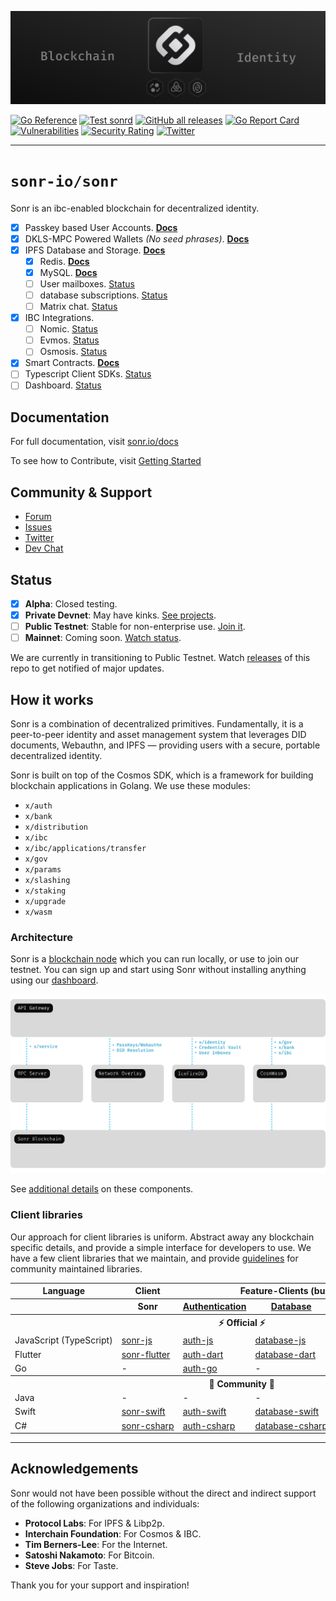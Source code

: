 <div style="text-align: center;">

[![Sonr Logo Banner](.github/images/core-cover.png)](https://sonr.io)

</div>
<div style="text-align: left;">

[![Go Reference](https://pkg.go.dev/badge/github.com/sonr-io/sonr.svg)](https://pkg.go.dev/github.com/sonr-io/sonr)
[![Test sonrd](https://github.com/sonr-io/sonr/actions/workflows/tests.yml/badge.svg)](https://github.com/sonr-io/sonr/actions/workflows/tests.yml)
[![GitHub all releases](https://img.shields.io/github/downloads/sonr-io/sonr/total)](https://github.com/sonr-io/sonr/releases/latest)
[![Go Report Card](https://goreportcard.com/badge/github.com/sonr-io/sonr)](https://goreportcard.com/report/github.com/sonr-io/sonr)
[![Vulnerabilities](https://sonarcloud.io/api/project_badges/measure?project=sonr-io_sonr&metric=vulnerabilities)](https://sonarcloud.io/summary/new_code?id=sonr-io_sonr)
[![Security Rating](https://sonarcloud.io/api/project_badges/measure?project=sonr-io_sonr&metric=security_rating)](https://sonarcloud.io/summary/new_code?id=sonr-io_sonr)
[![Twitter](https://img.shields.io/twitter/follow/sonr_io?style=social)](https://sonr.io/twitter)

</div>

---

# `sonr-io/sonr`

Sonr is an ibc-enabled blockchain for decentralized identity.

- [x] Passkey based User Accounts. [__Docs__](https://sonr.io/docs/guides/database)
- [x] DKLS-MPC Powered Wallets _(No seed phrases)_. [__Docs__](https://sonr.io/docs/guides/auth)
- [x] IPFS Database and Storage. [__Docs__](https://sonr.io/docs/guides/storage)
  - [x] Redis. [__Docs__](https://sonr.io/docs/guides/api#rest-api-overview)
  - [x] MySQL. [__Docs__](https://sonr.io/docs/guides/api#graphql-api-overview)
  - [ ] User mailboxes. [Status](https://github.com/sonr-io/sonr/issues/781)
  - [ ] database subscriptions. [Status](https://github.com/sonr-io/sonr/issues/782)
  - [ ] Matrix chat. [Status](https://github.com/sonr-io/sonr/issues/783)
- [x] IBC Integrations.
  - [ ] Nomic. [Status](https://github.com/sonr-io/sonr/issues/784)
  - [ ] Evmos. [Status](https://github.com/sonr-io/sonr/issues/785)
  - [ ] Osmosis. [Status](https://github.com/sonr-io/sonr/issues/786)
- [x] Smart Contracts. [__Docs__](https://sonr.io/docs/guides/storage)
- [ ] Typescript Client SDKs. [Status](https://github.com/sonr-io/front/milestone/2)
- [ ] Dashboard. [Status](https://github.com/sonr-io/front/milestone/1)

## Documentation

For full documentation, visit [sonr.io/docs](https://sonr.io/docs)

To see how to Contribute, visit [Getting Started](./docs/contribution/DEVELOPERS.md)

## Community & Support

- [Forum](https://github.com/sonr-io/sonr/discussions)
- [Issues](https://github.com/sonr-io/sonr/issues)
- [Twitter](https://sonr.io/twitter)
- [Dev Chat](https://sonr.io/discord)

## Status

- [X] __Alpha__: Closed testing.
- [X] __Private Devnet__: May have kinks. [See projects](https://sonr.io/dashboard).
- [ ] __Public Testnet__: Stable for non-enterprise use. [Join it](https://sonr.io/dashboard).
- [ ] __Mainnet__: Coming soon. [Watch status](https://sonr.io/docs/guides/getting-started/features#feature-status).

We are currently in transitioning to Public Testnet. Watch [releases](https://github.com/sonr-io/sonr/releases) of this repo to get notified of major updates.

## How it works

Sonr is a combination of decentralized primitives. Fundamentally, it is a peer-to-peer identity and asset management system that leverages DID documents, Webauthn, and IPFS — providing users with a secure, portable decentralized identity.

Sonr is built on top of the Cosmos SDK, which is a framework for building blockchain applications in Golang. We use these modules:

- `x/auth`
- `x/bank`
- `x/distribution`
- `x/ibc`
- `x/ibc/applications/transfer`
- `x/gov`
- `x/params`
- `x/slashing`
- `x/staking`
- `x/upgrade`
- `x/wasm`

### Architecture

Sonr is a [blockchain node](https://sonr.io/dashboard) which you can run locally, or use to join our testnet. You can sign up and start using Sonr without installing anything using our [dashboard](https://sonr.io/dashboard).

![Architecture](.github/images/architecture.svg)

See [additional details](https://sonr.io/docs) on these components.

### Client libraries

Our approach for client libraries is uniform. Abstract away any blockchain specific details, and provide a simple interface for developers to use. We have a few client libraries that we maintain, and provide [guidelines](./docs/contribution/CLIENT_GUIDELINES.md) for community maintained libraries.

<table style="table-layout:fixed; white-space: nowrap;">
  <tr>
    <th>Language</th>
    <th>Client</th>
    <th colspan="5">Feature-Clients (bundled in Sonr client)</th>
  </tr>
  <!-- notranslate -->
  <tr>
    <th></th>
    <th>Sonr</th>
    <th><a href="https://github.com/sonr-io/auth-js" target="_blank" rel="noopener noreferrer">Authentication</a></th>
    <th><a href="https://github.com/sonr-io/database-js" target="_blank" rel="noopener noreferrer">Database</a></th>
    <th><a href="https://github.com/sonr-io/storage-js" target="_blank" rel="noopener noreferrer">Storage</a></th>
    <th>wallet</th>
  </tr>
  <!-- TEMPLATE FOR NEW ROW -->
  <!-- START ROW
  <tr>
    <td>lang</td>
    <td><a href="https://github.com/sonr-community/sonr-lang" target="_blank" rel="noopener noreferrer">sonr-lang</a></td>
    <td><a href="https://github.com/sonr-community/auth-lang" target="_blank" rel="noopener noreferrer">auth-lang</a></td>
    <td><a href="https://github.com/sonr-community/database-lang" target="_blank" rel="noopener noreferrer">database-lang</a></td>
    <td><a href="https://github.com/sonr-community/storage-lang" target="_blank" rel="noopener noreferrer">storage-lang</a></td>
  </tr>
  END ROW -->
  <!-- /notranslate -->
  <th colspan="7">⚡️ Official ⚡️</th>
  <!-- notranslate -->
  <tr>
    <td>JavaScript (TypeScript)</td>
    <td><a href="https://github.com/sonr-io/core-js" target="_blank" rel="noopener noreferrer">sonr-js</a></td>
    <td><a href="https://github.com/sonr-io/auth-js" target="_blank" rel="noopener noreferrer">auth-js</a></td>
    <td><a href="https://github.com/sonr-io/database-js" target="_blank" rel="noopener noreferrer">database-js</a></td>
    <td><a href="https://github.com/sonr-io/storage-js" target="_blank" rel="noopener noreferrer">storage-js</a></td>
    <td><a href="https://github.com/sonr-io/wallet-js" target="_blank" rel="noopener noreferrer">wallet-js</a></td>
  </tr>
    <tr>
    <td>Flutter</td>
    <td><a href="https://github.com/sonr-io/core-flutter" target="_blank" rel="noopener noreferrer">sonr-flutter</a></td>
    <td><a href="https://github.com/sonr-io/auth-dart" target="_blank" rel="noopener noreferrer">auth-dart</a></td>
    <td><a href="https://github.com/sonr-io/database-dart" target="_blank" rel="noopener noreferrer">database-dart</a></td>
    <td><a href="https://github.com/sonr-io/storage-dart" target="_blank" rel="noopener noreferrer">storage-dart</a></td>
    <td><a href="https://github.com/sonr-io/wallet-dart" target="_blank" rel="noopener noreferrer">wallet-dart</a></td>
  </tr>
    <tr>
    <td>Go</td>
    <td>-</td>
    <td><a href="https://github.com/sonr-community/auth-go" target="_blank" rel="noopener noreferrer">auth-go</a></td>
    <td>-</td>
    <td><a href="https://github.com/sonr-community/storage-go" target="_blank" rel="noopener noreferrer">storage-go</a></td>
    <td><a href="https://github.com/sonr-community/wallet-go" target="_blank" rel="noopener noreferrer">wallet-go</a></td>
  </tr>
  <!-- /notranslate -->
  <th colspan="7">💚 Community 💚</th>
  <!-- notranslate -->
  <tr>
    <td>Java</td>
    <td>-</td>
    <td>-</td>
    <td>-</td>
    <td><a href="https://github.com/sonr-community/storage-java" target="_blank" rel="noopener noreferrer">storage-java</a></td>
    <td>-</td>
  </tr>
  <tr>
    <td>Swift</td>
    <td><a href="https://github.com/sonr-community/sonr-swift" target="_blank" rel="noopener noreferrer">sonr-swift</a></td>
    <td><a href="https://github.com/sonr-community/auth-swift" target="_blank" rel="noopener noreferrer">auth-swift</a></td>
    <td><a href="https://github.com/sonr-community/database-swift" target="_blank" rel="noopener noreferrer">database-swift</a></td>
    <td><a href="https://github.com/sonr-community/storage-swift" target="_blank" rel="noopener noreferrer">storage-swift</a></td>
    <td><a href="https://github.com/sonr-community/wallet-swift" target="_blank" rel="noopener noreferrer">wallet-swift</a></td>
  </tr>
    <tr>
    <td>C#</td>
    <td><a href="https://github.com/sonr-community/sonr-csharp" target="_blank" rel="noopener noreferrer">sonr-csharp</a></td>
    <td><a href="https://github.com/sonr-community/auth-csharp" target="_blank" rel="noopener noreferrer">auth-csharp</a></td>
    <td><a href="https://github.com/sonr-community/database-csharp" target="_blank" rel="noopener noreferrer">database-csharp</a></td>
    <td><a href="https://github.com/sonr-community/storage-csharp" target="_blank" rel="noopener noreferrer">storage-csharp</a></td>
    <td><a href="https://github.com/sonr-community/wallet-csharp" target="_blank" rel="noopener noreferrer">wallet-csharp</a></td>
  </tr>
  <!-- /notranslate -->
</table>

---

## Acknowledgements

Sonr would not have been possible without the direct and indirect support of the following organizations and individuals:

- __Protocol Labs__: For IPFS & Libp2p.
- __Interchain Foundation__: For Cosmos & IBC.
- __Tim Berners-Lee__: For the Internet.
- __Satoshi Nakamoto__: For Bitcoin.
- __Steve Jobs__: For Taste.

Thank you for your support and inspiration!


